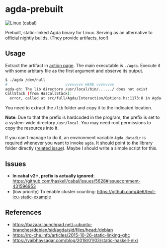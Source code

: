 # agda-prebuilt

![Linux (cabal)](https://github.com/andy0130tw/agda-prebuilt/workflows/Linux%20(cabal)/badge.svg)

Prebuilt, static-linked Agda binary for Linux. Serving as an alternative to [official nightly builds](https://github.com/agda/agda/actions?query=workflow%3A%22Nightly+build%22). (They provide artifacts, too!)

## Usage

Extract the artifact in [action page](https://github.com/andy0130tw/agda-prebuilt/actions). The main executable is `./agda`. Execute it with some arbitary file as the first argument and observe its output.

```bash
$ ./agda /dev/null
#                          vvvvvvvv HERE vvvvvvvv
agda-gh: The lib directory /usr/local/bin/....../ does not exist
CallStack (from HasCallStack):
  error, called at src/full/Agda/Interaction/Options.hs:1173:8 in Agda-2.6.1-GBHAfzS8PHnCeWrfMQtOCD:Agda.Interaction.Options
```

You need to extract the `/lib` folder and copy it to the indicated location.

**Note**: Due to that the prefix is hardcoded in the program, the prefix is set to a system-wide directory `/usr/local`. You may need root permissions to copy the resources into it.

If you can't manage to do it, an environment variable `Agda_datadir` is required whenever you want to invoke `agda`. It should point to the library folder directly ([related issue](https://github.com/agda/agda/issues/4244)). Maybe I should write a simple script for this.

## Issues

- **In cabal v2+, prefix is actually ignored**: https://github.com/haskell/cabal/issues/5628#issuecomment-431596953
- (low priority) To enable cluster counting: https://github.com/4e6/text-icu-static-example

## References

- https://bazaar.launchpad.net/~ubuntu-branches/debian/sid/agda/sid/files/head:/debian
- https://ro-che.info/articles/2015-10-26-static-linking-ghc
- https://vaibhavsagar.com/blog/2018/01/03/static-haskell-nix/
